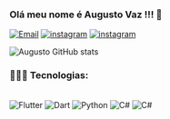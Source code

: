 
### Olá meu nome é Augusto Vaz !!! 👋

[![Email](https://img.shields.io/badge/Gmail-D14836?style=for-the-badge&logo=gmail&logoColor=white)](augustoinvaz87@gmail.com)
[![instagram](https://img.shields.io/badge/Instagram-E4405F?style=for-the-badge&logo=instagram&logoColor=white)](https://www.instagram.com/augustoinvaz/)
[![instagram](https://img.shields.io/badge/LinkedIn-0077B5?style=for-the-badge&logo=linkedin&logoColor=white)](https://www.linkedin.com/in/augustoinvaz/)

![Augusto GitHub stats](https://github-readme-stats.vercel.app/api?username=gut00&show_icons=true&theme=onedark)

### 🧑🏽‍💻 Tecnologias: 

<div style= "display: inline_block"><br/>

<img aling= "center" alt="Flutter" src= "https://img.shields.io/badge/Flutter-02569B?style=for-the-badge&logo=flutter&logoColor=white">
<img aling= "center" alt="Dart" src= "https://img.shields.io/badge/Dart-0175C2?style=for-the-badge&logo=dart&logoColor=white">
<img aling= "center" alt="Python" src= "https://img.shields.io/badge/Python-14354C?style=for-the-badge&logo=python&logoColor=white">
<img aling= "center" alt="C#" src= "https://img.shields.io/badge/C%23-239120?style=for-the-badge&logo=c-sharp&logoColor=white">
<img aling= "center" alt="C#" src= "https://img.shields.io/badge/C%23-239120?style=for-the-badge&logo=c-sharp&logoColor=white">
</div>
